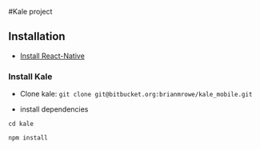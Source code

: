 #Kale project

## Installation

* [Install React-Native](https://facebook.github.io/react-native/docs/getting-started.html#content)

### Install Kale
* Clone kale: `git clone git@bitbucket.org:brianmrowe/kale_mobile.git`

* install dependencies

```
cd kale

npm install
```
